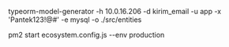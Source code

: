 typeorm-model-generator -h 10.0.16.206 -d kirim_email -u app -x 'Pantek123!@#' -e mysql -o ./src/entities


pm2 start ecosystem.config.js --env production
